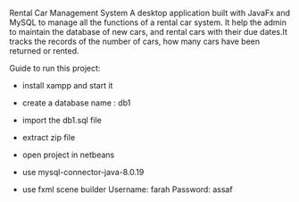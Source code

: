 Rental Car Management System
A desktop application built with JavaFx and MySQL to manage all the functions of a rental car system. It help the admin to maintain the database 
of new cars, and rental cars with their due dates.It tracks the records of the number of cars, how many cars have been returned or rented.

Guide to run this project:
- install xampp and start it

- create a database name : db1
- import the db1.sql file
- extract zip file
- open project in netbeans
- use mysql-connector-java-8.0.19 
- use fxml scene builder
Username: farah
Password: assaf




